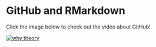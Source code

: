 # GitHub and RMarkdown

Click the image below to check out the video about GitHub!

[![why theory](https://img.youtube.com/vi/wziH4nNIvLM/0.jpg)](https://www.youtube.com/watch?v=wziH4nNIvLM)


